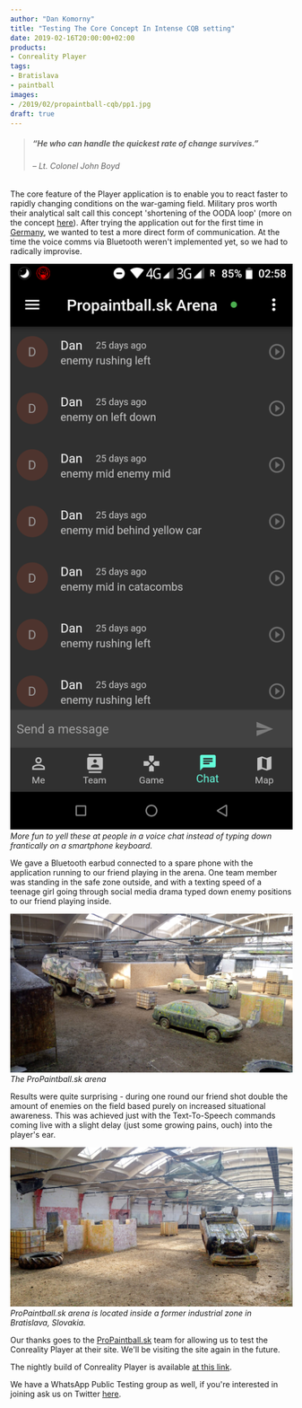 ```yaml
---
author: "Dan Komorny"
title: "Testing The Core Concept In Intense CQB setting"
date: 2019-02-16T20:00:00+02:00
products:
- Conreality Player
tags:
- Bratislava
- paintball
images:
- /2019/02/propaintball-cqb/pp1.jpg
draft: true
---
```


> ##### “He who can handle the quickest rate of change survives.”
> ###### – Lt. Colonel John Boyd

The core feature of the Player application is to enable you to react faster
to rapidly changing conditions on the war-gaming field. Military pros worth
their analytical salt call this concept 'shortening of the OODA loop' (more
on the concept [here][1]). After trying the application out for the first
time in [Germany][2], we wanted to test a more direct form of communication.
At the time the voice comms via Bluetooth weren't implemented yet, so we had
to radically improvise.

[1]: https://www.artofmanliness.com/articles/ooda-loop/
[2]: http://localhost:1313/posts/plessa-skirm-nr2

<!--more-->

 ![Conreality Player screenshot](/2019/02/propaintball-cqb/player-chat.png "Conreality Player chat screen")
 *More fun to yell these at people in a voice chat instead of typing down frantically on a smartphone keyboard.*

We gave a Bluetooth earbud connected to a spare phone with the application
running to our friend playing in the arena. One team member was standing in
the safe zone outside, and with a texting speed of a teenage girl going
through social media drama typed down enemy positions to our friend playing
inside.

![ProPaintball.sk arena](/2019/02/propaintball-cqb/pp1.jpg "ProPaintball.sk arena overview")
 *The ProPaintball.sk arena*

Results were quite surprising - during one round our friend shot double the
amount of enemies on the field based purely on increased situational
awareness. This was achieved just with the Text-To-Speech commands coming
live with a slight delay (just some growing pains, ouch) into the player's
ear.

![ProPaintball.sk arena](/2019/02/propaintball-cqb/pp3.jpg "ProPaintball.sk arena overview")
 *ProPaintball.sk arena is located inside a former industrial zone in Bratislava, Slovakia.*

Our thanks goes to the [ProPaintball.sk](https://www.propaintball.sk/
"ProPaintball.sk website") team for allowing us to test the Conreality
Player at their site. We'll be visiting the site again in the future.

The nightly build of Conreality Player is available [at this
link](https://conreality.app/player.apk "Conreality Player App nightly
build").

We have a WhatsApp Public Testing group as well, if you're interested in
joining ask us on Twitter [here][3].

[3]: https://twitter.com/ConrealityGame
